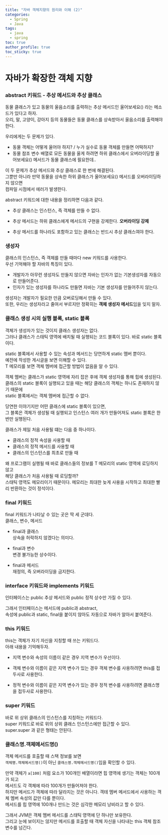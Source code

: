 ```yaml
---
title: "자바 객체지향의 원리와 이해 (2)"
categories:
  - Spring
  - Java
tags:
  - java
  - spring
toc: true
author_profile: true
toc_sticky: true
---
```




# 자바가 확장한 객체 지향    

### abstract 키워드 - 추상 메서드와 추상 클래스   

동물 클래스가 있고 동물의 울음소리를 출력하는 추상 메서드인 울어보세요() 라는 메소드가 있다고 하자.     
오리, 말, 고양이, 강아지 등의 동물들은 동물 클래스를 상속받아서 울음소리를 출력해야 한다.       

우리에게는 두 문제가 있다.       
- 동물 객체는 어떻게 울어야 하지? / 누가 실수로 동물 객체를 만들면 어떡하지?   
- 동물 참조 변수 배열로 모든 동물을 울게 하려면 하위 클래스에서 오버라이딩할 울어보세요() 메서드가 동물 클래스에 필요한데..   

이 두 문제가 추상 메서드와 추상 클래스로 한 번에 해결된다.    
그뿐만 아니라 만약 동물을 상속한 하위 클래스가 울어보세요() 메서드를 오버라이딩하지 않으면   
컴파일 시점에서 에러가 발생한다.   


abstract 키워드에 대한 내용을 정리하면 다음과 같다.   

- 추상 클래스는 인스턴스, 즉 객체를 만들 수 없다.       

- 추상 메서드는 하위 클래스에게 메서드의 구현을 강제한다. **오버라이딩 강제**       

- 추상 메서드를 하나라도 포함하고 있는 클래스는 반드시 추상 클래스여야 한다.     




### 생성자   

클래스의 인스턴스, 즉 객체를 만들 때마다 new 키워드를 사용한다.      
우선 기억해야 할 자바의 특징이 있다.   

- 개발자가 아무런 생성자도 만들지 않으면 자바는 인자가 없는 기본생성자를 자동으로 만들어준다.     
- 인자가 있는 생성자를 하나라도 만들면 자바는 기본 생성자를 만들어주지 않는다.    

생성자는 개발자가 필요한 만큼 오버로딩해서 만들 수 있다.          
또한, 우리는 생성자라고 줄여서 부르지만 정확히는 **객체 생성자 메서드**임을 잊지 말자.         



### 클래스 생성 시의 실행 블록, static 블록           

객체가 생성자가 있는 것이지 클래스 생성자는 없다.           
그러나 클래스가 스태틱 영역에 배치될 때 실행되는 코드 블록이 있다. 바로 static 블록이다.           

static 블록에서 사용할 수 있는 속성과 메서드는 당연하게 static 멤버 뿐이다.    
예전에 작성한 게시글을 보면 이해할 수 있다.    
T 메모리를 보면 객체 멤버에 접근할 방법이 없음을 알 수 있다.       

객체 멤버는 클래스가 static 영역에 자리 잡은 후에 객체 생성자를 통해 힙에 생성된다.              
클래스의 static 블록이 실행되고 있을 때는 해당 클래스의 객체는 하나도 존재하지 않기 때문에                 
static 블록에서는 객체 멤버에 접근할 수 없다.              

당연한 이야기지만 어떤 클래스에 static 블록이 있으면,       
그 블록은 객체가 생성될 때 실행되고 인스턴스 여러 개가 만들어져도 static 블록은 한 번만 실행된다.     

클래스가 제일 처음 사용될 떄는 다음 중 하나이다.      
- 클래스의 정적 속성을 사용할 때     
- 클래스의 정적 메서드를 사용할 때    
- 클래스의 인스턴스를 최초로 만들 때        


왜 프로그램이 실행될 때 바로 클래스들의 정보를 T 메모리의 static 영역에 로딩하지 않고   
해당 클래스가 처음 사용될 때 로딩할까?     
스태틱 영역도 메모리이기 때문이다. 메모리는 최대한 늦게 사용을 시작하고 최대한 빨리 반환하는 것이 정석이다.   



### final 키워드   

final 키워드가 나타날 수 있는 곳은 딱 세 군데다.   
클래스, 변수, 메서드   

- final과 클래스   
상속을 허락하지 않겠다는 의미다.   

- final과 변수   
변경 불가능한 상수이다.   

- final과 메서드  
재정의, 즉 오버라이딩을 금지한다.   



### interface 키워드와 implements 키워드     
   
인터페이스는 public 추상 메서드와 public 정적 상수만 가질 수 있다.         

그래서 인터페이스는 메서드에 public과 abstract,       
속성에 public과 static, final을 붙이지 않아도 자동으로 자바가 알아서 붙여준다.        


### this 키워드    

this는 객체가 자기 자신을 지칭할 때 쓰는 키워드다.       
아래 내용을 기억해두자.   

- 지역 변수와 속성의 이름이 같은 경우 지역 변수가 우선이다.    

- 객체 변수와 이름이 같은 지역 변수가 있는 경우 객체 변수를 사용하려면 this를 접두사로 사용한다.   

- 정적 변수와 이름이 같은 지역 변수가 있는 경우 정적 변수를 사용하려면 클래스명을 접두사로 사용한다.    



### super 키워드   

바로 위 상위 클래스의 인스턴스를 지칭하는 키워드다.   
super 키워드로 바로 위의 상위 클래스 인스턴스에만 접근할 수 있다.   
super.super 과 같은 형태는 안된다.   



### 클래스명.객체메서드명()     

객체 메서드를 호출할 때 스택 정보를 보면     
`객체명.객체메서드명()`이 아닌 `클래스명.객체메서드명()`임을 확인할 수 있다.      

만약 객체가 `a[100]` 처럼 요소가 100개인 배열이라면 힙 영역에 생기는 객체는 100개가 되고   
메서드도 각 객체에 따라 100개가 만들어져야 한다.   
하지만 메서드가 객체에 따라 달라지는 것은 아니다. 객테 멤버 메서드에서 사용하는 객체 멤버 속성의 값만 다를 뿐이다.   
메서드를 힙 영역에 100개나 만드는 것은 심각한 메모리 낭비라고 할 수 있다.   

그래서 JVM은 객체 멤버 메서드를 스태틱 영역에 단 하나만 보유한다.   
그리고 눈에 보이지는 않지만 메서드를 호출할 때 객체 자신을 나타내는 this 객체 참조 변수를 넘긴다.   




